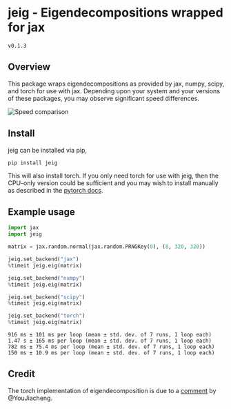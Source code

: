 # jeig - Eigendecompositions wrapped for jax
`v0.1.3`

## Overview

This package wraps eigendecompositions as provided by jax, numpy, scipy, and torch for use with jax. Depending upon your system and your versions of these packages, you may observe significant speed differences.

![Speed comparison](https://github.com/mfschubert/jeig/blob/main/docs/speed.png?raw=true)

## Install
jeig can be installed via pip,
```
pip install jeig
```
This will also install torch. If you only need torch for use with jeig, then the CPU-only version could be sufficient and you may wish to install manually as described in the [pytorch docs](https://pytorch.org/get-started/locally/).

## Example usage

```python
import jax
import jeig

matrix = jax.random.normal(jax.random.PRNGKey(0), (8, 320, 320))

jeig.set_backend("jax")
%timeit jeig.eig(matrix)

jeig.set_backend("numpy")
%timeit jeig.eig(matrix)

jeig.set_backend("scipy")
%timeit jeig.eig(matrix)

jeig.set_backend("torch")
%timeit jeig.eig(matrix)
```
```
916 ms ± 101 ms per loop (mean ± std. dev. of 7 runs, 1 loop each)
1.47 s ± 165 ms per loop (mean ± std. dev. of 7 runs, 1 loop each)
782 ms ± 75.4 ms per loop (mean ± std. dev. of 7 runs, 1 loop each)
150 ms ± 10.9 ms per loop (mean ± std. dev. of 7 runs, 1 loop each)
```

## Credit
The torch implementation of eigendecomposition is due to a [comment](https://github.com/google/jax/issues/10180#issuecomment-1092098074) by @YouJiacheng.
